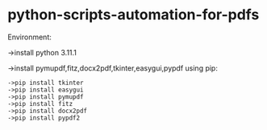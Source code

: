 # python-scripts-automation-for-pdfs

Environment:

  ->install python 3.11.1
  
  ->install pymupdf,fitz,docx2pdf,tkinter,easygui,pypdf using pip:
  
    ->pip install tkinter
    ->pip install easygui
    ->pip install pymupdf
    ->pip install fitz
    ->pip install docx2pdf
    ->pip install pypdf2
    
